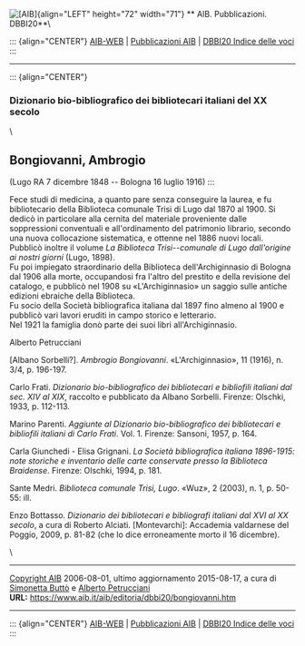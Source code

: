 ![\[AIB\]](/aib/wi/aibv72.gif){align="LEFT" height="72" width="71"}
** AIB. Pubblicazioni. DBBI20**\

::: {align="CENTER"}
[AIB-WEB](/) \| [Pubblicazioni AIB](/pubblicazioni/) \| [DBBI20 Indice
delle voci](dbbi20.htm)
:::

------------------------------------------------------------------------

::: {align="CENTER"}
### Dizionario bio-bibliografico dei bibliotecari italiani del XX secolo

\

## Bongiovanni, Ambrogio

(Lugo RA 7 dicembre 1848 -- Bologna 16 luglio 1916)
:::

Fece studi di medicina, a quanto pare senza conseguire la laurea, e fu
bibliotecario della Biblioteca comunale Trisi di Lugo dal 1870 al 1900.
Si dedicò in particolare alla cernita del materiale proveniente dalle
soppressioni conventuali e all\'ordinamento del patrimonio librario,
secondo una nuova collocazione sistematica, e ottenne nel 1886 nuovi
locali. Pubblicò inoltre il volume *La Biblioteca Trisi--comunale di
Lugo dall\'origine ai nostri giorni* (Lugo, 1898).\
Fu poi impiegato straordinario della Biblioteca dell\'Archiginnasio di
Bologna dal 1906 alla morte, occupandosi fra l\'altro del prestito e
della revisione del catalogo, e pubblicò nel 1908 su «L\'Archiginnasio»
un saggio sulle antiche edizioni ebraiche della Biblioteca.\
Fu socio della Società bibliografica italiana dal 1897 fino almeno al
1900 e pubblicò vari lavori eruditi in campo storico e letterario.\
Nel 1921 la famiglia donò parte dei suoi libri all\'Archiginnasio.

Alberto Petrucciani

\[Albano Sorbelli?\]. *Ambrogio Bongiovanni*. «L\'Archiginnasio», 11
(1916), n. 3/4, p. 196-197.

Carlo Frati. *Dizionario bio-bibliografico dei bibliotecari e bibliofili
italiani dal sec. XIV al XIX*, raccolto e pubblicato da Albano Sorbelli.
Firenze: Olschki, 1933, p. 112-113.

Marino Parenti. *Aggiunte al Dizionario bio-bibliografico dei
bibliotecari e bibliofili italiani di Carlo Frati*. Vol. 1. Firenze:
Sansoni, 1957, p. 164.

Carla Giunchedi - Elisa Grignani. *La Società bibliografica italiana
1896-1915: note storiche e inventario delle carte conservate presso la
Biblioteca Braidense*. Firenze: Olschki, 1994, p. 181.

Sante Medri. *Biblioteca comunale Trisi, Lugo*. «Wuz», 2 (2003), n. 1,
p. 50-55: ill.

Enzo Bottasso. *Dizionario dei bibliotecari e bibliografi italiani dal
XVI al XX secolo*, a cura di Roberto Alciati. \[Montevarchi\]: Accademia
valdarnese del Poggio, 2009, p. 81-82 (che lo dice erroneamente morto il
16 dicembre).

\

------------------------------------------------------------------------

[Copyright AIB](/su-questo-sito/dichiarazione-di-copyright-aib-web/)
2006-08-01, ultimo aggiornamento 2015-08-17, a cura di [Simonetta
Buttò](/aib/redazione3.htm) e [Alberto
Petrucciani](/su-questo-sito/redazione-aib-web/)\
**URL:** https://www.aib.it/aib/editoria/dbbi20/bongiovanni.htm

------------------------------------------------------------------------

::: {align="CENTER"}
[AIB-WEB](/) \| [Pubblicazioni AIB](/pubblicazioni/) \| [DBBI20 Indice
delle voci](dbbi20.htm)
:::
